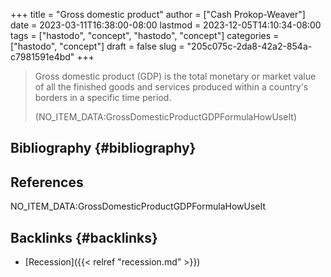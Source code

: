 +++
title = "Gross domestic product"
author = ["Cash Prokop-Weaver"]
date = 2023-03-11T16:38:00-08:00
lastmod = 2023-12-05T14:10:34-08:00
tags = ["hastodo", "concept", "hastodo", "concept"]
categories = ["hastodo", "concept"]
draft = false
slug = "205c075c-2da8-42a2-854a-c7981591e4bd"
+++

> Gross domestic product (GDP) is the total monetary or market value of all the finished goods and services produced within a country's borders in a specific time period.
>
> (NO_ITEM_DATA:GrossDomesticProductGDPFormulaHowUseIt)


## Bibliography {#bibliography}

## References

<style>.csl-entry{text-indent: -1.5em; margin-left: 1.5em;}</style><div class="csl-bib-body">
  <div class="csl-entry">NO_ITEM_DATA:GrossDomesticProductGDPFormulaHowUseIt</div>
</div>


## Backlinks {#backlinks}

-   [Recession]({{< relref "recession.md" >}})
